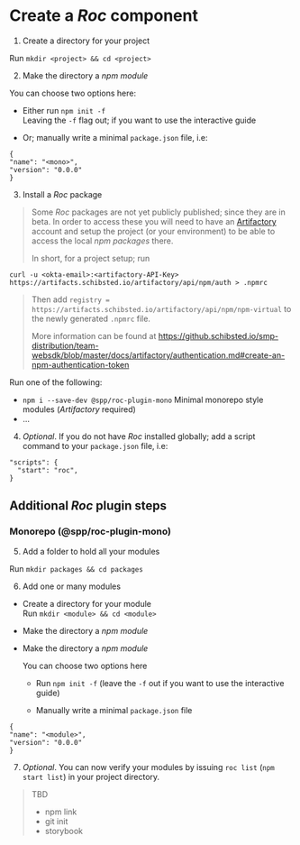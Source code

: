 
# Create a _Roc_ component

1. Create a directory for your project  

  Run `mkdir <project> && cd <project>`

2. Make the directory a _npm module_  

  You can choose two options here:

  - Either run `npm init -f`  
    Leaving the `-f` flag out; if you want to use the interactive guide

  - Or; manually write a minimal `package.json` file, i.e:
  ```
{
  "name": "<mono>",
  "version": "0.0.0"
}
```

3. Install a _Roc_ package

  > Some _Roc_ packages are not yet publicly published; since they are in beta. In order to access
  > these you will need to have an [Artifactory](https://artifacts.schibsted.io/) account and setup
  > the project (or your environment) to be able to access the local _npm packages_ there.
  >
  > In short, for a project setup; run
  ```
curl -u <okta-email>:<artifactory-API-Key> https://artifacts.schibsted.io/artifactory/api/npm/auth > .npmrc
  ```
  > Then add `registry = https://artifacts.schibsted.io/artifactory/api/npm/npm-virtual` to the newly generated `.npmrc` file.
  >
  > More information can be found at https://github.schibsted.io/smp-distribution/team-websdk/blob/master/docs/artifactory/authentication.md#create-an-npm-authentication-token

  Run one of the following:

  - `npm i --save-dev @spp/roc-plugin-mono`
    Minimal monorepo style modules (_Artifactory_ required)
  - ...

4. _Optional_. If you do not have _Roc_ installed globally; add a script command to your `package.json` file, i.e:
  ```
  "scripts": {
    "start": "roc",
  }
```

## Additional _Roc_ plugin steps 

### Monorepo (@spp/roc-plugin-mono)

5. Add a folder to hold all your modules

  Run `mkdir packages && cd packages`

6. Add one or many modules  

  - Create a directory for your module  
    Run `mkdir <module> && cd <module>`

  - Make the directory a _npm module_  

  - Make the directory a _npm module_  

    You can choose two options here

    - Run `npm init -f` (leave the `-f` out if you want to use the interactive guide)

    - Manually write a minimal `package.json` file
  ```
{
  "name": "<module>",
  "version": "0.0.0"
}
```

7. _Optional_. You can now verify your modules by issuing `roc list` (`npm start list`) in your project directory.


> TBD
>
> - npm link
> - git init
> - storybook
